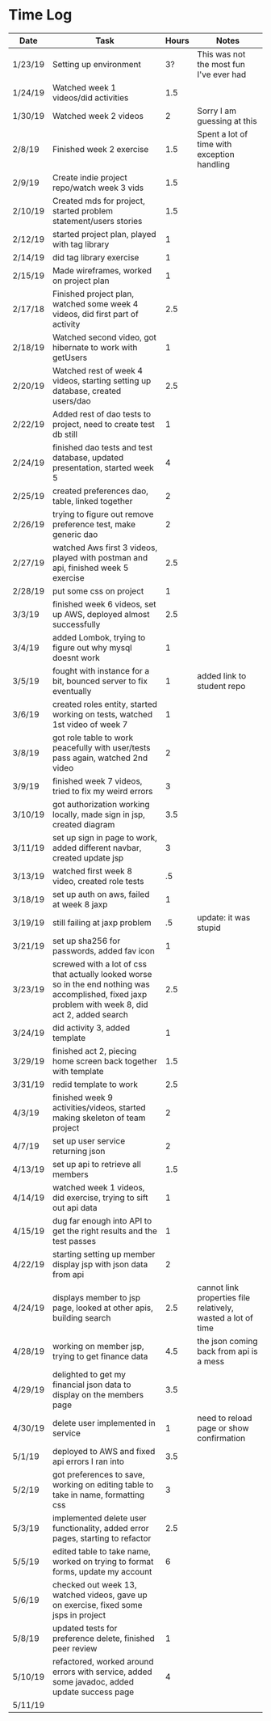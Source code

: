 # Time Log

| Date | Task | Hours | Notes|
|------|------|-------|------|
| 1/23/19|Setting up environment | 3?| This was not the most fun I've ever had |
| 1/24/19|Watched week 1 videos/did activities | 1.5|  |
| 1/30/19|Watched week 2 videos | 2| Sorry I am guessing at this |
| 2/8/19|Finished week 2 exercise | 1.5| Spent a lot of time with exception handling  |
| 2/9/19|Create indie project repo/watch week 3 vids |1.5|  |
| 2/10/19|Created mds for project, started problem statement/users stories | 1.5|  |
| 2/12/19|started project plan, played with tag library |1| |
| 2/14/19|did tag library exercise|1| |
| 2/15/19| Made wireframes, worked on project plan |1| |
| 2/17/18|Finished project plan, watched some week 4 videos, did first part of activity|2.5| |
| 2/18/19|Watched second video, got hibernate to work with getUsers|1||
| 2/20/19|Watched rest of week 4 videos, starting setting up database, created users/dao|2.5|
| 2/22/19| Added rest of dao tests to project, need to create test db still|1||
| 2/24/19|finished dao tests and test database, updated presentation, started week 5|4||
| 2/25/19 |created preferences dao, table, linked together|2||
| 2/26/19|trying to figure out remove preference test, make generic dao|2||
| 2/27/19|watched Aws first 3 videos, played with postman and api, finished week 5 exercise|2.5| |
| 2/28/19|put some css on project |1 | |
| 3/3/19|finished week 6 videos, set up AWS, deployed almost successfully|2.5| |
| 3/4/19|added Lombok, trying to figure out why mysql doesnt work|1| |
| 3/5/19|fought with instance for a bit, bounced server to fix eventually|1| added link to student repo |
| 3/6/19|created roles entity, started working on tests, watched 1st video of week 7|1| |
| 3/8/19|got role table to work peacefully with user/tests pass again, watched 2nd video|2| |
| 3/9/19|finished week 7 videos, tried to fix my weird errors |3||
| 3/10/19| got authorization working locally, made sign in jsp, created diagram |3.5 |
| 3/11/19|set up sign in page to work, added different navbar, created update jsp|3||
| 3/13/19|watched first week 8 video, created role tests|.5|
| 3/18/19|set up auth on aws, failed at week 8 jaxp|1||
| 3/19/19|still failing at jaxp problem|.5|update: it was stupid|
| 3/21/19|set up sha256 for passwords, added fav icon |1|||
| 3/23/19|screwed with a lot of css that actually looked worse so in the end nothing was accomplished, fixed jaxp problem with week 8, did act 2, added search|2.5||
| 3/24/19|did activity 3, added template|1||
| 3/29/19|finished act 2, piecing home screen back together with template |1.5 | |
| 3/31/19| redid template to work| 2.5||
| 4/3/19|finished week 9 activities/videos, started making skeleton of team project |2| |
| 4/7/19| set up user service returning json| 2| |
| 4/13/19| set up api to retrieve all members | 1.5 | |
| 4/14/19| watched week 1 videos, did exercise, trying to sift out api data|1||
| 4/15/19|dug far enough into API to get the right results and the test passes|1| |
| 4/22/19| starting setting up member display jsp with json data from api|2| |
| 4/24/19| displays member to jsp page, looked at other apis, building search |2.5| cannot link properties file relatively, wasted a lot of time |
| 4/28/19| working on member jsp, trying to get finance data | 4.5 | the json coming back from api is a mess|
| 4/29/19 | delighted to get my financial json data to display on the members page | 3.5| |
| 4/30/19| delete user implemented in service|1| need to reload page or show confirmation |
| 5/1/19| deployed to AWS and fixed api errors I ran into | 3.5 | |
| 5/2/19| got preferences to save, working on editing table to take in name, formatting css | 3 | |
| 5/3/19|implemented delete user functionality, added error pages, starting to refactor | 2.5 | |
| 5/5/19| edited table to take name, worked on trying to format forms, update my account | 6 | |
| 5/6/19| checked out week 13, watched videos, gave up on exercise, fixed some jsps in project | |
| 5/8/19|updated tests for preference delete, finished peer review |1 | |
|5/10/19|refactored, worked around errors with service, added some javadoc, added update success page|4||
|5/11/19||||